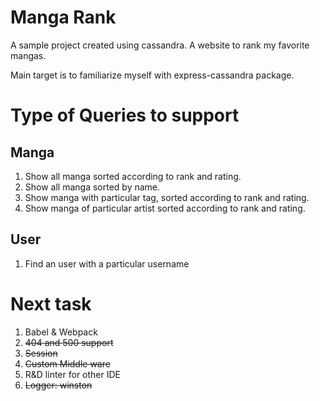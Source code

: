 # Manga Rank

A sample project created using cassandra. A website to rank my favorite mangas.

Main target is to familiarize myself with express-cassandra package.

# Type of Queries to support

## Manga

1. Show all manga sorted according to rank and rating.
1. Show all manga sorted by name.
1. Show manga with particular tag, sorted according to rank and rating.
1. Show manga of particular artist sorted according to rank and rating.

## User

1. Find an user with a particular username

# Next task

1. Babel & Webpack
2. ~~404 and 500 support~~
3. ~~Session~~
4. ~~Custom Middle ware~~
5. R&D linter for other IDE
6. ~~Logger: winston~~
